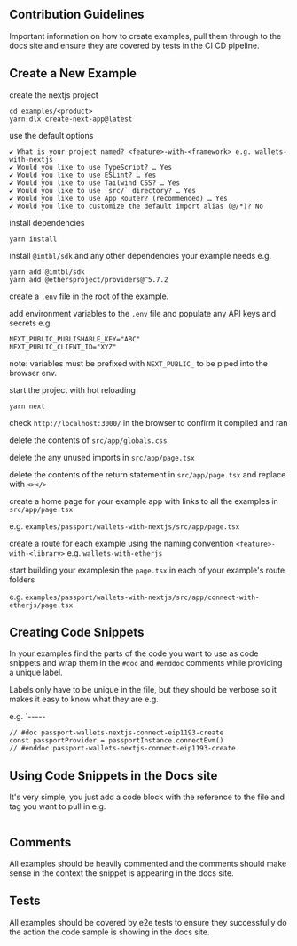 ## Contribution Guidelines

Important information on how to create examples, pull them through to the docs site and ensure they are covered by tests in the CI CD pipeline.

## Create a New Example

create the nextjs project

```
cd examples/<product>
yarn dlx create-next-app@latest
```

use the default options
```
✔ What is your project named? <feature>-with-<framework> e.g. wallets-with-nextjs
✔ Would you like to use TypeScript? … Yes
✔ Would you like to use ESLint? … Yes
✔ Would you like to use Tailwind CSS? … Yes
✔ Would you like to use `src/` directory? … Yes
✔ Would you like to use App Router? (recommended) … Yes
✔ Would you like to customize the default import alias (@/*)? No
```

install dependencies

```
yarn install
```

install `@imtbl/sdk` and any other dependencies your example needs e.g.

```
yarn add @imtbl/sdk
yarn add @ethersproject/providers@^5.7.2
```

create a `.env` file in the root of the example.

add environment variables to the `.env` file and populate any API keys and secrets e.g.

```
NEXT_PUBLIC_PUBLISHABLE_KEY="ABC"
NEXT_PUBLIC_CLIENT_ID="XYZ"
```

note: variables must be prefixed with `NEXT_PUBLIC_` to be piped into the browser env.

start the project with hot reloading

```
yarn next
```

check `http://localhost:3000/` in the browser to confirm it compiled and ran

delete the contents of `src/app/globals.css`    

delete the any unused imports in `src/app/page.tsx`

delete the contents of the return statement in `src/app/page.tsx` and replace with `<></>`

create a home page for your example app with links to all the examples in `src/app/page.tsx`

e.g. `examples/passport/wallets-with-nextjs/src/app/page.tsx`

create a route for each example using the naming convention `<feature>-with-<library>` e.g. `wallets-with-etherjs`

start building your examplesin the `page.tsx` in each of your example's route folders

e.g. `examples/passport/wallets-with-nextjs/src/app/connect-with-etherjs/page.tsx`


## Creating Code Snippets

In your examples find the parts of the code you want to use as code snippets and wrap them in the `#doc` and `#enddoc` comments while providing a unique label.

Labels only have to be unique in the file, but they should be verbose so it makes it easy to know what they are e.g. 

e.g. `<product>-<feature>-<framework>-<example>-<library>-<tag>

```
// #doc passport-wallets-nextjs-connect-eip1193-create
const passportProvider = passportInstance.connectEvm()
// #enddoc passport-wallets-nextjs-connect-eip1193-create
```

## Using Code Snippets in the Docs site

It's very simple, you just add a code block with the reference to the file and tag you want to pull in e.g.

```js reference=examples/passport/wallets-with-nextjs/src/app/connect-with-etherjs/page.tsx#passport-wallets-nextjs-connect-etherjs-create title="Connect Passport to Immutable zkEVM and create the Provider"
```

## Comments

All examples should be heavily commented and the comments should make sense in the context the snippet is appearing in the docs site.

## Tests

All examples should be covered by e2e tests to ensure they successfully do the action the code sample is showing in the docs site.
